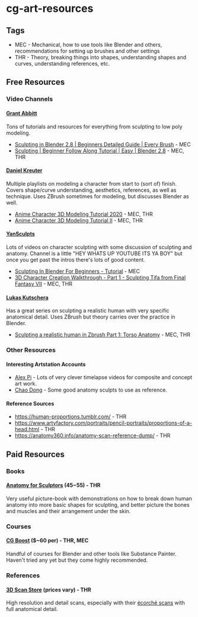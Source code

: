 # cg-art-resources

## Tags
- MEC - Mechanical, how to use tools like Blender and others, recommendations for setting up brushes and other settings
- THR - Theory, breaking things into shapes, understanding shapes and curves, understanding references, etc.

## Free Resources
### Video Channels
#### [Grant Abbitt](https://www.youtube.com/channel/UCZFUrFoqvqlN8seaAeEwjlw)
Tons of tutorials and resources for everything from sculpting to low poly modeling.
- [Sculpting in Blender 2.8 | Beginners Detailed Guide | Every Brush](https://www.youtube.com/watch?v=L3XtAFUWNuk0) - MEC
- [Sculpting | Beginner Follow Along Tutorial | Easy | Blender 2.8](https://www.youtube.com/watch?v=lKY2FIy60nc) - MEC, THR

#### [Daniel Kreuter](https://www.youtube.com/channel/UC9NTBQja_r2NI5e56PvuSAA)
Multiple playlists on modeling a character from start to (sort of) finish. Covers shape/curve understanding, aesthetics, references, as well as technique. Uses ZBrush sometimes for modeling, but discusses Blender as well.
- [Anime Character 3D Modeling Tutorial 2020](https://www.youtube.com/watch?v=i2KXwzzkZX0&list=PLvgIVNDU-Dxge794BXoeQsDxb9u_3TZas) - MEC, THR
- [Anime Character 3D Modeling Tutorial II](https://www.youtube.com/watch?v=5Xuf6ODN_xY&list=PLvgIVNDU-Dxjb3eukDF5W0l0-6ShO9OiM) - MEC, THR

#### [YanSculpts](https://www.youtube.com/channel/UCfjswDVU0XHyBN7UFG0Mi5Q)
Lots of videos on character sculpting with some discussion of sculpting and anatomy. Channel is a little "HEY WHATS UP YOUTUBE ITS YA BOY" but once you get past the intros there's lots of good content.
- [Sculpting In Blender For Beginners - Tutorial](https://www.youtube.com/watch?v=IG1IEpU5VAw) - MEC
- [3D Character Creation Walkthrough - Part 1 - Sculpting Tifa from Final Fantasy VII](https://www.youtube.com/watch?v=wOjPUiDIAG8&list=PLydnT8jiA21oJbSbH9hEA96jpPHjdGXo4&index=6) - MEC, THR

#### [Lukas Kutschera](https://www.youtube.com/channel/UChIOHon9KXDp3-S8uAEBdGQ)
Has a great series on sculpting a realistic human with very specific anatomical detail. Uses ZBrush but theory carries over the practice in Blender.
- [Sculpting a realistic human in Zbrush Part 1: Torso Anatomy](https://www.youtube.com/watch?v=Wt9tlnoKihQ&list=PLZ_rNjaMm252knHErlfctIPWuJc78RPgX) - MEC, THR

### Other Resources

#### Interesting Artstation Accounts
- [Alex Pi](https://www.artstation.com/alex_pi) - Lots of very clever timelapse videos for composite and concept art work.
- [Chao Dong](https://www.artstation.com/dongchao) - Some good anatomy sculpts to use as reference.

#### Reference Sources
- https://human-proportions.tumblr.com/ - THR
- https://www.artyfactory.com/portraits/pencil-portraits/proportions-of-a-head.html - THR
- https://anatomy360.info/anatomy-scan-reference-dump/ - THR

## Paid Resources
### Books
#### [Anatomy for Sculptors](https://anatomy4sculptors.com/) ($45-$55) - THR
Very useful picture-book with demonstrations on how to break down human anatomy into more basic shapes for sculpting, and better picture the bones and muscles and their arrangement under the skin.
### Courses
#### [CG Boost](https://cgboost.com/academy/) ($~60 per) - THR, MEC
Handful of courses for Blender and other tools like Substance Painter. Haven't tried any yet but they come highly recommended.
### References
#### [3D Scan Store](https://www.3dscanstore.com/) (prices vary) - THR
High resolution and detail scans, especially with their [écorché scans](https://www.3dscanstore.com/ecorche-3d-models/male-and-female-%C3%A9corch%C3%A9-bundle) with full anatomical detail.
